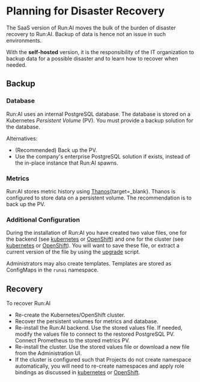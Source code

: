 
# Planning for Disaster Recovery

The SaaS version of Run:AI moves the bulk of the burden of disaster recovery to Run:AI. Backup of data is hence not an issue in such environments. 

With the __self-hosted__ version, it is the responsibility of the IT organization to backup data for a possible disaster and to learn how to recover when needed.

## Backup 

### Database

Run:AI uses an internal PostgreSQL database. The database is stored on a Kubernetes _Persistent Volume_ (PV). You must provide a backup solution for the database. 

Alternatives:

* (Recommended) Back up the PV.
* Use the company's enterprise PostgreSQL solution if exists, instead of the in-place instance that Run:AI spawns.

### Metrics

Run:AI stores metric history using [Thanos](https://github.com/thanos-io/thanos){target=_blank}. Thanos is configured to store data on a persistent volume. The recommendation is to back up the PV.

### Additional Configuration

During the installation of Run:AI you have created two value files, one for the backend (see [kubernetes](../self-hosted/k8s/backend.md) or [OpenShift](../self-hosted/ocp/backend.md)) and one for the cluster (see [kubernetes](../self-hosted/k8s/cluster.md) or [OpenShift](../self-hosted/ocp/cluster.md)). You will want to save these file, or extract a current version of the file by using the [upgrade](../self-hosted/k8s/upgrade.md) script. 

Administrators may also create templates. Templates are stored as ConfigMaps in the `runai` namespace. 

## Recovery

To recover Run:AI

* Re-create the Kubernetes/OpenShift cluster.
* Recover the persistent volumes for metrics and database. 
* Re-install the Run:AI backend. Use the stored values file. If needed, modify the values file to connect to the restored PostgreSQL PV. Connect Prometheus to the stored metrics PV. 
* Re-install the cluster. Use the stored values file or download a new file from the Administration UI. 
* If the cluster is configured such that Projects do not create namespace automatically, you will need to re-create namespaces and apply role bindings as discussed in [kubernetes](../self-hosted/k8s/project-management.md) or [OpenShift](../self-hosted/ocp/project-management.md).







